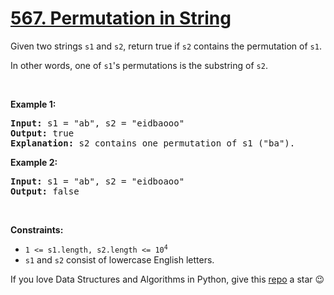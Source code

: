 # [567. Permutation in String][title]

<p>Given two strings <code>s1</code> and <code>s2</code>, return true if <code>s2</code> contains the permutation of <code>s1</code>.</p>
<p>In other words, one of <code>s1</code>'s permutations is the substring of <code>s2</code>.</p>
<p> </p>
<p><strong>Example 1:</strong></p>
<pre><strong>Input:</strong> s1 = "ab", s2 = "eidbaooo"
<strong>Output:</strong> true
<strong>Explanation:</strong> s2 contains one permutation of s1 ("ba").
</pre>
<p><strong>Example 2:</strong></p>
<pre><strong>Input:</strong> s1 = "ab", s2 = "eidboaoo"
<strong>Output:</strong> false
</pre>
<p> </p>
<p><strong>Constraints:</strong></p>
<ul>
<li><code>1 &lt;= s1.length, s2.length &lt;= 10<sup>4</sup></code></li>
<li><code>s1</code> and <code>s2</code> consist of lowercase English letters.</li>
</ul>


If you love Data Structures and Algorithms in Python, give this [repo][me] a star :wink:

[title]: https://leetcode.com/problems/permutation-in-string
[me]: https://github.com/bumblebee211196/awesome-python-leetcode